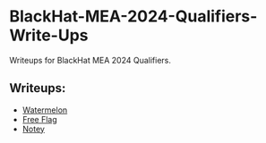 # BlackHat-MEA-2024-Qualifiers-Write-Ups
Writeups for BlackHat MEA 2024 Qualifiers. 


## Writeups:
- [Watermelon](Watermelon.md)
- [Free Flag](Free%20Flag.md)
- [Notey](Notey.md)
